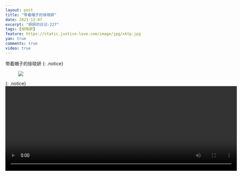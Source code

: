 ```yaml
---
layout: post
title: "带着帽子的徐晓妍"
date: 2021-12-07
excerpt: "妍妍的日记-227"
tags: [徐晓妍]
feature: https://static.justice-love.com/image/jpg/xktp.jpg
yan: true
comments: true
video: true
---
```

带着帽子的徐晓妍
{: .notice}
<figure>
    <img src="{{ site.staticUrl }}/yanyan/image/daimaozipaizhao1.jpg" />
</figure>
{: .notice}
<video id="my-video" class="video-js vjs-16-9 clipboard" controls preload="auto" width="722" height="264" data-setup="{}">
    <source src="{{ site.staticUrl }}/yanyan/video/daimaozipaizhao.mp4" type='video/mp4'>
    <p class="vjs-no-js">
        To view this video please enable JavaScript, and consider upgrading to a web browser that
        <a href="http://videojs.com/html5-video-support/" target="_blank">supports HTML5 video</a>
    </p>
</video>
